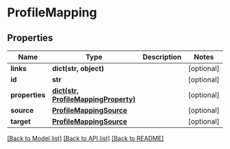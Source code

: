 # ProfileMapping

## Properties
Name | Type | Description | Notes
------------ | ------------- | ------------- | -------------
**links** | **dict(str, object)** |  | [optional] 
**id** | **str** |  | [optional] 
**properties** | [**dict(str, ProfileMappingProperty)**](ProfileMappingProperty.md) |  | [optional] 
**source** | [**ProfileMappingSource**](ProfileMappingSource.md) |  | [optional] 
**target** | [**ProfileMappingSource**](ProfileMappingSource.md) |  | [optional] 

[[Back to Model list]](../README.md#documentation-for-models) [[Back to API list]](../README.md#documentation-for-api-endpoints) [[Back to README]](../README.md)

